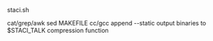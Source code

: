 staci.sh

cat/grep/awk sed MAKEFILE cc/gcc 
append --static
output binaries to $STACI_TALK
compression function
